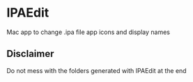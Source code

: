 # IPAEdit
Mac app to change .ipa file app icons and display names
<br>

## Disclaimer
Do not mess with the folders generated with IPAEdit at the end
